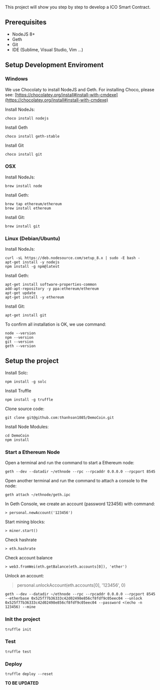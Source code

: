 This project will show you step by step to develop a ICO Smart Contract.

## Prerequisites
- NodeJS 8+
- Geth
- Git
- IDE (Sublime, Visual Studio, Vim ...)

## Setup Development Enviroment
### Windows
We use Chocolaty to install NodeJS and Geth. For installing Choco, please see: [https://chocolatey.org/install#install-with-cmdexe](https://chocolatey.org/install#install-with-cmdexe)

Install NodeJs:
```
choco install nodejs
```
Install Geth
```
choco install geth-stable
```
Install Git
```
choco install git
```

### OSX
Install NodeJs:
```
brew install node
```
Install Geth:
```
brew tap ethereum/ethereum
brew install ethereum
```
Install Git:
```
brew install git
```

### Linux (Debian/Ubuntu)

Install NodeJs:
```
curl -sL https://deb.nodesource.com/setup_8.x | sudo -E bash -
apt-get install -y nodejs
npm install -g npm@latest
```
Install Geth:
```
apt-get install software-properties-common
add-apt-repository -y ppa:ethereum/ethereum
apt-get update
apt-get install -y ethereum
```
Install Git:
```
apt-get install git
```


To confirm all installation is OK, we use command:
```
node --version
npm --version
git --version
geth --version
```

## Setup the project
Install Solc:
```
npm install -g solc
```
Install Truffle
```
npm install -g truffle
```
Clone source code:
```
git clone git@github.com:thanhson1085/DemoCoin.git
```
Install Node Modules:
```
cd DemoCoin
npm install
```

### Start a Ethereum Node
Open a terminal and run the command to start a Ethereum node:
```
geth --dev --datadir ~/ethnode --rpc --rpcaddr 0.0.0.0 --rpcport 8545
```

Open another terminal and run the command to attach a console to the node:
```
geth attach ~/ethnode/geth.ipc
```

In Geth Console, we create an account (password 123456) with command:
```
> personal.newAccount('123456')
```

Start mining blocks:
```
> miner.start()
```
Check hashrate
```
> eth.hashrate
```

Check account balance
```
> web3.fromWei(eth.getBalance(eth.accounts[0]), 'ether')
```

Unlock an account:
> personal.unlockAccount(eth.accounts[0], '123456', 0)



```
geth --dev --datadir ~/ethnode --rpc --rpcaddr 0.0.0.0 --rpcport 8545 --etherbase 0x525f77b36333c42d02498e856cf8fdf9c05eec04 --unlock 0x525f77b36333c42d02498e856cf8fdf9c05eec04 --password <(echo -n 123456) --mine
```

### Init the project
```
truffle init
```

### Test
```
truffle test
```

### Deploy
```
truffle deploy --reset
```
**TO BE UPDATED**
